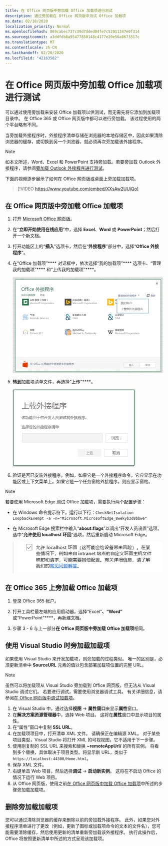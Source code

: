 ```yaml
---
title: 在 Office 网页版中旁加载 Office 加载项进行测试
description: 通过旁加载在 Office 网页版中测试 Office 加载项
ms.date: 02/18/2020
localization_priority: Normal
ms.openlocfilehash: 869cabec737c39d7dded04fe7c52011347e0f314
ms.sourcegitcommit: a3ddfdb8a95477850148c4177e20e56a8673517c
ms.translationtype: MT
ms.contentlocale: zh-CN
ms.lasthandoff: 02/20/2020
ms.locfileid: "42163582"
---
```

# <a name="sideload-office-add-ins-in-office-on-the-web-for-testing"></a>在 Office 网页版中旁加载 Office 加载项进行测试

可以通过使用旁加载来安装 Office 加载项以供测试，而无需先将它添加到加载项目录中。 在 Office 365 或 Office 网页版中都可以进行旁加载。 该过程使用的两个平台略有不同。

当旁加载外接程序时，外接程序清单存储在浏览器的本地存储区中，因此如果清除浏览器的缓存，或切换到另一个浏览器，就必须再次旁加载该外接程序。

> [!NOTE]
> 如本文所述，Word、Excel 和 PowerPoint 支持旁加载。若要旁加载 Outlook 外接程序，请参阅[旁加载 Outlook 外接程序进行测试](../outlook/sideload-outlook-add-ins-for-testing.md)。

下面的视频逐步展示了如何在 Office 网页版或桌面上旁加载加载项。

> [!VIDEO https://www.youtube.com/embed/XXsAw2UUiQo]

## <a name="sideload-an-office-add-in-in-office-on-the-web"></a>在 Office 网页版中旁加载 Office 加载项

1. 打开 [Microsoft Office 网页版](https://office.live.com/)。

2. 在“**立即开始使用在线应用**”中，选择 **Excel**、**Word** 或 **PowerPoint**；然后打开一个新文档。

3. 打开功能区上的“**插入**”选项卡，然后在“**外接程序**”部分中，选择“**Office 外接程序**”。

4. 在“Office 加载项”**** 对话框中，依次选择“我的加载项”**** 选项卡、“管理我的加载项”**** 和“上传我的加载项”****。

    ![“Office 加载项”对话框，右上方有“管理我的加载项”下拉列表，其中有下拉选项“上传我的加载项”](../images/office-add-ins-my-account.png)

5. **转到**加载项清单文件，再选择“上传”****。

    ![带浏览、上载和取消按钮的上载外接程序对话框。](../images/upload-add-in.png)

6. 验证是否已安装外接程序。例如，如果它是一个外接程序命令，它应显示在功能区或上下文菜单上。如果它是一个任务窗格外接程序，则应显示窗格。

> [!NOTE]
>若要使用 Microsoft Edge 测试 Office 加载项，需要执行两个配置步骤： 
>
> - 在 Windows 命令提示符下，运行以下行：`CheckNetIsolation LoopbackExempt -a -n="Microsoft.MicrosoftEdge_8wekyb3d8bbwe"`
>
> - 在 Microsoft Edge 搜索栏中输入“**about:flags**”以调出“开发人员设置”选项。  选中“**允许使用 localhost 环回**”选项，然后重新启动 Microsoft Edge。

>    ![Microsoft Edge 的“允许使用 localhost 环回”选项（该复选框已选中）。](../images/allow-localhost-loopback.png)

## <a name="sideload-an-office-add-in-in-office-365"></a>在 Office 365 上旁加载 Office 加载项

1. 登录 Office 365 帐户。

2. 打开工具栏最左端的应用启动器，选择“Excel”****、“Word”**** 或“PowerPoint”****，再新建文档。

3. 步骤 3 - 6 与上一部分**在 Office 网页版中旁加载 Office 加载项**相同。

## <a name="sideload-an-add-in-when-using-visual-studio"></a>使用 Visual Studio 时旁加载加载项

如果使用 Visual Studio 来开发加载项，则旁加载的过程类似。 唯一的区别是，必须更新清单中 **SourceURL** 元素的值以包含部署加载项位置的完整 URL。

> [!NOTE]
> 虽然可以将加载项从 Visual Studio 旁加载到 Office 网页版，但无法从 Visual Studio 调试它们。 若要进行调试，需要使用浏览器调试工具。 有关详细信息，请参阅[在 Office 网页版中调试加载项](debug-add-ins-in-office-online.md)。

1. 在 Visual Studio 中，通过选择**视图** -> **属性窗口**来显示**属性**窗口。
2. 在**解决方案资源管理器**中，选择 Web 项目。 这将在**属性**窗口中显示项目的属性。
3. 在“属性”窗口中复制 **SSL URL**。
4. 在加载项项目中，打开清单 XML 文件。 请确保正在编辑源 XML。 对于某些项目类型，Visual Studio 将打开 XML 的可视视图，它不适用于下一步骤。
5. 使用刚复制的 SSL URL 来搜索和替换 **~remoteAppUrl/** 的所有实例。 将看到多个替换，具体取决于项目类型。将显示新 URL，类似于 `https://localhost:44300/Home.html`。
6. 保存 XML 文件。
7. 右键单击 Web 项目，然后选择**调试** -> **启动新实例**。 这将在不启动 Office 的情况下运行 Web 项目。
8. 从 Office 网页版，使用之前[在 Office 网页版中加载 Office 加载项](#sideload-an-office-add-in-in-office-on-the-web)中所述的步骤旁加载加载项。

## <a name="remove-a-sideloaded-add-in"></a>删除旁加载加载项

您可以通过清除浏览器的缓存来删除以前的旁加载外接程序。 此外，如果您对外接程序清单进行了更改（例如，更新了图标或加载项命令的文本的文件名），您可能需要清除缓存，然后使用更新的清单重新旁加载该外接程序。 执行此操作后，Office 将按照更新清单中所述的方式呈现该加载项。

